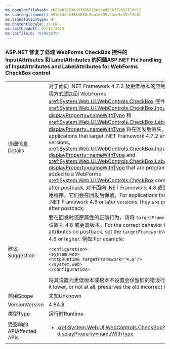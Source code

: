 ```yaml
---
ms.openlocfilehash: e605e0f2636d83745815ec4ed27bf72692f18d15
ms.sourcegitcommit: d55e14eb63588830c0ba1ea95a24ce6c57ef8c8c
ms.translationtype: HT
ms.contentlocale: zh-CN
ms.lasthandoff: 07/11/2019
ms.locfileid: "67802579"
---
```

### <a name="aspnet-fix-handling-of-inputattributes-and-labelattributes-for-webforms-checkbox-control"></a><span data-ttu-id="a60c8-101">ASP.NET 修复了处理 WebForms CheckBox 控件的 InputAttributes 和 LabelAttributes 的问题</span><span class="sxs-lookup"><span data-stu-id="a60c8-101">ASP.NET Fix handling of InputAttributes and LabelAttributes for WebForms CheckBox control</span></span>

|   |   |
|---|---|
|<span data-ttu-id="a60c8-102">详细信息</span><span class="sxs-lookup"><span data-stu-id="a60c8-102">Details</span></span>|<span data-ttu-id="a60c8-103">对于面向 .NET Framework 4.7.2 及更低版本的应用程序，以编程方式添加到 WebForms <xref:System.Web.UI.WebControls.CheckBox> 控件的 <xref:System.Web.UI.WebControls.CheckBox.InputAttributes?displayProperty=nameWithType> 和 <xref:System.Web.UI.WebControls.CheckBox.LabelAttributes?displayProperty=nameWithType> 将在回发后丢失。</span><span class="sxs-lookup"><span data-stu-id="a60c8-103">For applications that target .NET Framework 4.7.2 and earlier versions, <xref:System.Web.UI.WebControls.CheckBox.InputAttributes?displayProperty=nameWithType> and <xref:System.Web.UI.WebControls.CheckBox.LabelAttributes?displayProperty=nameWithType> that are programmatically added to a WebForms <xref:System.Web.UI.WebControls.CheckBox> control are lost after postback.</span></span> <span data-ttu-id="a60c8-104">对于面向 .NET Framework 4.8 或更高版本的应用程序，它们会在回发后保留。</span><span class="sxs-lookup"><span data-stu-id="a60c8-104">For applications that target .NET Framework 4.8 or later versions, they are preserved after postback.</span></span>|
|<span data-ttu-id="a60c8-105">建议</span><span class="sxs-lookup"><span data-stu-id="a60c8-105">Suggestion</span></span>|<span data-ttu-id="a60c8-106">要在回发时还原属性的正确行为，请将 <code>targetFrameworkVersion</code> 设置为 4.8 或更高版本。</span><span class="sxs-lookup"><span data-stu-id="a60c8-106">For the correct behavior for restoring attributes on postback, set the <code>targetFrameworkVersion</code> to 4.8 or higher.</span></span> <span data-ttu-id="a60c8-107">例如:</span><span class="sxs-lookup"><span data-stu-id="a60c8-107">For example:</span></span><pre><code class="lang-xml">&lt;configuration&gt;&#13;&#10;&lt;system.web&gt;&#13;&#10;&lt;httpRuntime targetFramework=&quot;4.8&quot;/&gt;&#13;&#10;&lt;/system.web&gt;&#13;&#10;&lt;/configuration&gt;&#13;&#10;</code></pre><span data-ttu-id="a60c8-108">将其设置为更低版本或根本不设置会保留旧的错误行为。</span><span class="sxs-lookup"><span data-stu-id="a60c8-108">Setting it lower, or not at all, preserves the old incorrect behavior.</span></span>|
|<span data-ttu-id="a60c8-109">范围</span><span class="sxs-lookup"><span data-stu-id="a60c8-109">Scope</span></span>|<span data-ttu-id="a60c8-110">未知</span><span class="sxs-lookup"><span data-stu-id="a60c8-110">Unknown</span></span>|
|<span data-ttu-id="a60c8-111">Version</span><span class="sxs-lookup"><span data-stu-id="a60c8-111">Version</span></span>|<span data-ttu-id="a60c8-112">4.8</span><span class="sxs-lookup"><span data-stu-id="a60c8-112">4.8</span></span>|
|<span data-ttu-id="a60c8-113">类型</span><span class="sxs-lookup"><span data-stu-id="a60c8-113">Type</span></span>|<span data-ttu-id="a60c8-114">运行时</span><span class="sxs-lookup"><span data-stu-id="a60c8-114">Runtime</span></span>|
|<span data-ttu-id="a60c8-115">受影响的 API</span><span class="sxs-lookup"><span data-stu-id="a60c8-115">Affected APIs</span></span>|<ul><li><xref:System.Web.UI.WebControls.CheckBox?displayProperty=nameWithType></li></ul>|

